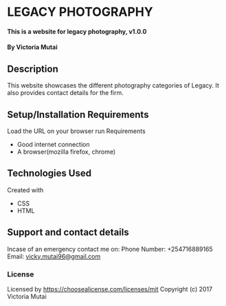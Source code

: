# LEGACY PHOTOGRAPHY
#### This is a website for legacy photography, v1.0.0
#### By Victoria Mutai
## Description
This website showcases the different photography categories of Legacy. It also provides contact details for the firm.
## Setup/Installation Requirements
Load the URL on your browser
run
Requirements
* Good internet connection
* A browser(mozilla firefox, chrome)
## Technologies Used
Created with
* CSS
* HTML
## Support and contact details
Incase of an emergency contact me on:
    Phone Number: +254716889165
    Email: vicky.mutai96@gmail.com
### License
Licensed by https://choosealicense.com/licenses/mit
Copyright (c) 2017 Victoria Mutai
